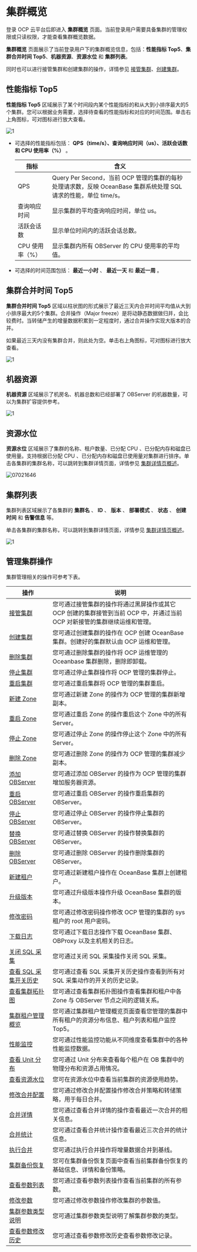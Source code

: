 集群概览
=========================

登录 OCP 云平台后即进入 **集群概览** 页面。当前登录用户需要具备集群的管理权限或只读权限，才能查看集群概览数据。

**集群概览** 页面展示了当前登录用户下的集群概览信息，包括：**性能指标 Top5**、**集群合并时间 Top5**、**机器资源**、**资源水位** 和 **集群列表**。

同时也可以进行接管集群和创建集群的操作，详情参见 [接管集群](../../400.cluster-features/200.basic-operations/100.take-over-a-cluster.md)、[创建集群](../../400.cluster-features/200.basic-operations/200.create-a-cluster-1.md)。

**性能指标 Top5**
----------------------------------

**性能指标 Top5** 区域展示了某个时间段内某个性能指标的和从大到小排序最大的5个集群。您可以根据业务需要，选择待查看的性能指标和对应的时间范围。单击右上角图标，可对图标进行放大查看。

![1](https://help-static-aliyun-doc.aliyuncs.com/assets/img/zh-CN/2965260261/p264657.png)

* 可选择的性能指标包括： **QPS（time/s）、查询响应时间（us）、活跃会话数 和 CPU 使用率（%）** 。

  |     指标     |                                       含义                                       |
  |------------|--------------------------------------------------------------------------------|
  | QPS        | Query Per Second，当前 OCP 管理的集群的每秒处理请求数，反映 OceanBase 集群系统处理 SQL 请求的性能，单位 time/s。 |
  | 查询响应时间     | 显示集群的平均查询响应时间，单位 us。                                                           |
  | 活跃会话数      | 显示单位时间内的活跃会话总数。                                                                |
  | CPU 使用率（%） | 显示集群内所有 OBServer 的 CPU 使用率的平均值。                                                |

* 可选择的时间范围包括： **最近一小时** 、 **最近一天** 和 **最近一周** 。

**集群合并时间 Top5**
------------------------------------

**集群合并时间 Top5** 区域以柱状图的形式展示了最近三天内合并时间平均值从大到小排序最大的5个集群。合并操作（Major freeze）是将动静态数据做归并，会比较费时。当转储产生的增量数据积累到一定程度时，通过合并操作实现大版本的合并。

如果最近三天内没有集群合并，则此处为空。单击右上角图标，可对图标进行放大查看。

![1](https://help-static-aliyun-doc.aliyuncs.com/assets/img/zh-CN/2965260261/p264757.png)

**机器资源**
-----------------------------

**机器资源** 区域展示了机房名、机器总数和已经部署了 OBServer 的机器数量，可以为集群扩容提供参考。

![1](https://help-static-aliyun-doc.aliyuncs.com/assets/img/zh-CN/2965260261/p264760.png)

**资源水位**
-----------------------------

**资源水位** 区域展示了集群的名称、租户数量、已分配 CPU 、已分配内存和磁盘已使用量。支持根据已分配 CPU 、已分配内存和磁盘已使用量对集群进行排序。单击各集群的集群名称，可以跳转到集群详情页面，详情参见 [集群详情页概述](../100.cluster-features-1/300.overview-of-the-cluster-details-page.md)。

![07021646](https://help-static-aliyun-doc.aliyuncs.com/assets/img/zh-CN/6765745261/p291083.png)

**集群列表**
-----------------------------

集群列表区域展示了各集群的 **集群名** 、 **ID** 、 **版本** 、 **部署模式** 、 **状态** 、 **创建时间** 和 **告警信息** 等。

单击各集群的集群名称，可以跳转到集群详情页面，详情参见 [集群详情页概述](../100.cluster-features-1/300.overview-of-the-cluster-details-page.md)。

![1](https://help-static-aliyun-doc.aliyuncs.com/assets/img/zh-CN/2965260261/p264775.png)

管理集群操作
---------------------------

集群管理相关的操作可参考下表。

|                                 操作                                  |                                      说明                                      |
|---------------------------------------------------------------------|------------------------------------------------------------------------------|
| [接管集群](../../400.cluster-features/200.basic-operations/100.take-over-a-cluster.md)                 | 您可通过接管集群的操作将通过黑屏操作或其它 OCP 创建的集群接管到当前 OCP 中，并通过当前 OCP 对新接管的集群继续运维和管理。         |
| [创建集群](../../400.cluster-features/200.basic-operations/200.create-a-cluster-1.md)                 | 您可通过创建集群的操作在 OCP 创建 OceanBase 集群。创建好的集群默认由 OCP 运维和管理。                        |
| [删除集群](../../400.cluster-features/200.basic-operations/300.delete-a-cluster-1.md)                 | 您可通过删除集群的操作将 OCP 运维管理的 Oceanbase 集群删除，删除即卸载。                                 |
| [停止集群](../../400.cluster-features/200.basic-operations/400.stop-a-cluster-1.md)                 | 您可通过停止集群操作将 OCP 管理的集群停止。                                                     |
| [重启集群](../../400.cluster-features/200.basic-operations/500.restart-a-cluster-1.md)                 | 您可通过重启集群将 OCP 管理的集群重启。                                                       |
| [新建 Zone](../../400.cluster-features/200.basic-operations/600.manage-a-zone/100.create-zone-1.md)              | 您可通过新建 Zone 的操作为 OCP 管理的集群新增副本。                                              |
| [重启 Zone](../../400.cluster-features/200.basic-operations/600.manage-a-zone/200.restart-zone.md)              | 您可通过重启 Zone 的操作重启这个 Zone 中的所有 Server。                                        |
| [停止 Zone](../../400.cluster-features/200.basic-operations/600.manage-a-zone/300.stop-zone.md)              | 您可通过停止 Zone 的操作停止这个 Zone 中的所有 Server。                                        |
| [删除 Zone](../../400.cluster-features/200.basic-operations/600.manage-a-zone/400.delete-a-zone.md)              | 您可通过删除 Zone 的操作为 OCP 管理的集群减少副本。                                              |
| [添加 OBServer](../../400.cluster-features/200.basic-operations/700.manage-observer/100.add-an-observer.md)          | 您可通过添加 OBServer 的操作为 OCP 管理的集群增加服务器资源。                                       |
| [重启 OBServer](../../400.cluster-features/200.basic-operations/700.manage-observer/200.restart-observer.md)          | 您可通过重启 OBServer 的操作重启集群的 OBServer。                                           |
| [停止 OBServer](../../400.cluster-features/200.basic-operations/700.manage-observer/300.stop-observer.md)          | 您可通过停止 OBServer 的操作停止集群的 OBServer。                                           |
| [替换 OBServer](../../400.cluster-features/200.basic-operations/700.manage-observer/500.replace-observer.md)          | 您可通过替换 OBServer 的操作替换集群的 OBServer。                                           |
| [删除 OBServer](../../400.cluster-features/200.basic-operations/700.manage-observer/600.delete-observer.md)          | 您可通过删除 OBServer 的操作删除集群的 OBServer。                                           |
| [新建租户](../../500.tenant-functions/200.manage-basic-tenant-operations/100.create-a-tenant-3.md)                 | 您可通过新建租户操作在 OceanBase 集群上创建租户。                                               |
| [升级版本](../../400.cluster-features/200.basic-operations/800.upgrade-version-1.md)                 | 您可通过升级版本操作升级 OceanBase 集群的版本。                                                |
| [修改密码](../../400.cluster-features/200.basic-operations/900.change-password-2.md)                 | 您可通过修改密码操作修改 OCP 管理的集群的 sys 租户的 root 用户密码。                                   |
| [下载日志](../../400.cluster-features/200.basic-operations/1000.download-log.md)                 | 您可通过下载日志操作下载 OceanBase 集群、OBProxy 以及主机相关的日志。                                 |
| [关闭 SQL 采集](../../400.cluster-features/200.basic-operations/1100.disable-sql-collection.md)            | 您可通过关闭 SQL 采集操作关闭 SQL 采集。                                                    |
| [查看 SQL 采集开关历史](../../400.cluster-features/200.basic-operations/1200.view-the-sql-collection-switch-history.md)        | 您可通过查看 SQL 采集开关历史操作查看到所有对 SQL 采集动作的开关的历史记录。                                  |
| [查看集群拓扑图](../../400.cluster-features/300.view-the-topology-of-a-cluster.md)              | 您可通过查看集群拓扑图操作查看集群和租户中各 Zone 与 OBServer 节点之间的逻辑关系。                            |
| [集群租户管理概览](../../400.cluster-features/400.overview-of-cluster-tenant-management.md)             | 您可通过集群租户管理概览页面查看您管理的集群中所有租户的资源分布信息、租户列表和租户监控 Top5。                           |
| [性能监控](../../400.cluster-features/500.performance-monitoring-1.md)                 | 您可通过性能监控功能从不同维度查看集群中的各种性能监控数据。                                               |
| [查看 Unit 分布](../../400.cluster-features/600.cluster-resource-management/100.view-the-unit-distribution.md)           | 您可通过 Unit 分布来查看每个租户在 OB 集群中的物理分布和资源占用情况。                                     |
| [查看资源水位](../../400.cluster-features/600.cluster-resource-management/200.view-resource-usage.md)               | 您可在资源水位中查看当前集群的资源使用趋势。                                                       |
| [修改合并配置](../../400.cluster-features/700.merge-management/100.modify-a-merge-configuration-1.md)               | 您可通过修改合并配置操作修改合并策略和转储策略，用于每日合并。                                              |
| [合并详情](../../400.cluster-features/700.merge-management/200.merge-details-1.md)                 | 您可通过查看合并详情的操作查看最近一次合并的相关信息。                                                  |
| [合并统计](../../400.cluster-features/700.merge-management/300.merging-statistics-1.md)                 | 您可通过查看合并统计操作查看最近三次合并的统计信息。                                                   |
| [执行合并](../../400.cluster-features/700.merge-management/400.perform-merge-1.md)                 | 您可通过执行合并操作将增量数据合并到基线。                                                        |
| [集群备份恢复](../../400.cluster-features/800.backup-and-recovery/100.create-a-backup-strategy.md)               | 您可在集群备份恢复页面中查看当前集群备份恢复的基础信息、详情和备份策略。                                         |
| [查看参数列表](../../400.cluster-features/900.parameters-1/100.view-the-parameter-list-2.md)               | 您可通过查看参数列表操作查看当前集群的所有参数。                                                     |
| [修改参数](../../400.cluster-features/900.parameters-1/200.modify-parameters-2.md)                 | 您可通过修改参数操作修改集群的参数值。                                                          |
| [集群参数类型说明](../../400.cluster-features/900.parameters-1/300.cluster-parameter-type-1.md)             | 您可通过集群参数类型说明了解集群参数的类型。                                                       |
| [查看参数修改历史](../../400.cluster-features/900.parameters-1/400.view-parameter-modification-history-2.md)             | 您可通过查看参数修改历史查看参数修改记录。                                                        |

